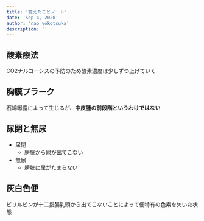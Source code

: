 ```yaml
---
title: '覚えたことノート'
date: 'Sep 4, 2020'
author: 'nao yokotsuka'
description: ''
---
```


## 酸素療法

CO2ナルコーシスの予防のため酸素濃度は少しずつ上げていく

## 胸膜プラーク

石綿曝露によって生じるが、**中皮腫の前段階というわけではない**

## 尿閉と無尿

- 尿閉
  - 膀胱から尿が出てこない
- 無尿
  - 膀胱に尿がたまらない

## 灰白色便

ビリルビンが十二指腸乳頭から出てこないことによって便特有の色素を欠いた状態